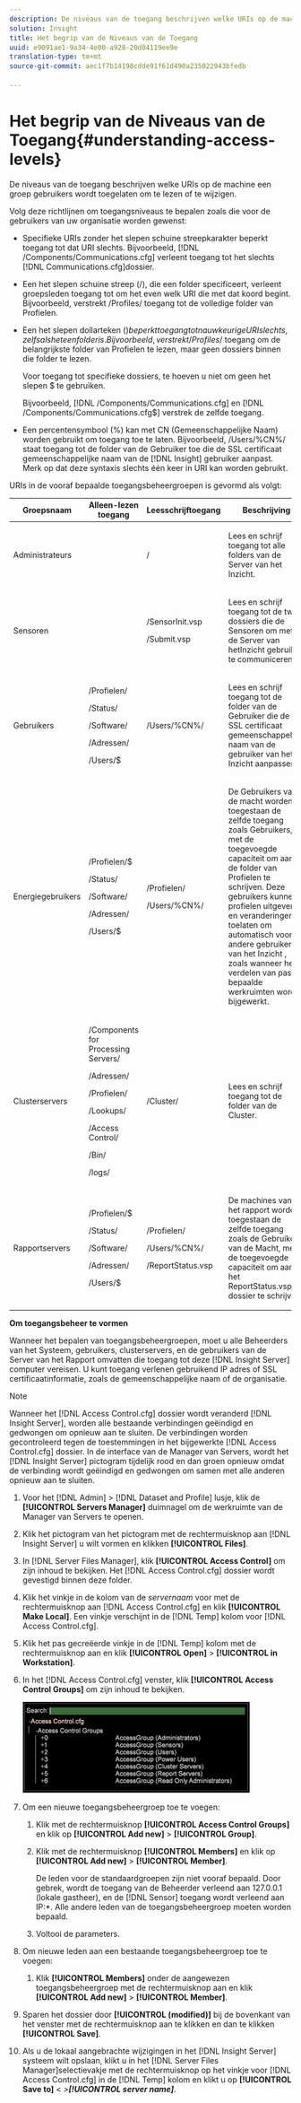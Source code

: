 ```yaml
---
description: De niveaus van de toegang beschrijven welke URIs op de machine een groep gebruikers wordt toegelaten om te lezen of te wijzigen.
solution: Insight
title: Het begrip van de Niveaus van de Toegang
uuid: e9091ae1-9a34-4e00-a928-20d04119ee9e
translation-type: tm+mt
source-git-commit: aec1f7b14198cdde91f61d490a235022943bfedb

---
```



# Het begrip van de Niveaus van de Toegang{#understanding-access-levels}

De niveaus van de toegang beschrijven welke URIs op de machine een groep gebruikers wordt toegelaten om te lezen of te wijzigen.

Volg deze richtlijnen om toegangsniveaus te bepalen zoals die voor de gebruikers van uw organisatie worden gewenst:

* Specifieke URIs zonder het slepen schuine streepkarakter beperkt toegang tot dat URI slechts. Bijvoorbeeld, [!DNL /Components/Communications.cfg] verleent toegang tot het slechts [!DNL Communications.cfg]dossier.

* Een het slepen schuine streep (/), die een folder specificeert, verleent groepsleden toegang tot om het even welk URI die met dat koord begint. Bijvoorbeeld, verstrekt /Profiles/ toegang tot de volledige folder van Profielen.
* Een het slepen dollarteken ($) beperkt toegang tot nauwkeurige URI slechts, zelfs als het een folder is. Bijvoorbeeld, verstrekt /Profiles/$ toegang om de belangrijkste folder van Profielen te lezen, maar geen dossiers binnen die folder te lezen.

   Voor toegang tot specifieke dossiers, te hoeven u niet om geen het slepen $ te gebruiken.

   Bijvoorbeeld, [!DNL /Components/Communications.cfg] en [!DNL /Components/Communications.cfg$] verstrek de zelfde toegang.

* Een percentensymbool (%) kan met CN (Gemeenschappelijke Naam) worden gebruikt om toegang toe te laten. Bijvoorbeeld, /Users/%CN%/ staat toegang tot de folder van de Gebruiker toe die de SSL certificaat gemeenschappelijke naam van de [!DNL Insight] gebruiker aanpast. Merk op dat deze syntaxis slechts één keer in URI kan worden gebruikt.

URIs in de vooraf bepaalde toegangsbeheergroepen is gevormd als volgt:

<table id="table_8E6FDD741BF24E2DAD96A2919FAE6C7F"> 
 <thead> 
  <tr> 
   <th colname="col1" class="entry"> Groepsnaam </th> 
   <th colname="col2" class="entry"> Alleen-lezen toegang </th> 
   <th colname="col3" class="entry"> Leesschrijftoegang </th> 
   <th colname="col4" class="entry"> Beschrijving </th> 
  </tr> 
 </thead>
 <tbody> 
  <tr> 
   <td colname="col1"> <p>Administrateurs </p> </td> 
   <td colname="col2"> </td> 
   <td colname="col3"> <p>/ </p> </td> 
   <td colname="col4"> <p>Lees en schrijf toegang tot alle <span class="keyword"> folders van de Server</span> van het Inzicht. </p> </td> 
  </tr> 
  <tr> 
   <td colname="col1"> <p>Sensoren </p> </td> 
   <td colname="col2"> </td> 
   <td colname="col3"> <p>/SensorInit.vsp </p> <p>/Submit.vsp </p> </td> 
   <td colname="col4"> <p>Lees en schrijf toegang tot de twee dossiers die de <span class="wintitle"> Sensoren</span> om met de Server <span class="keyword"> van het</span>Inzicht gebruiken te communiceren. </p> </td> 
  </tr> 
  <tr> 
   <td colname="col1"> <p>Gebruikers </p> </td> 
   <td colname="col2"> <p>/Profielen/ </p> <p>/Status/ </p> <p>/Software/ </p> <p>/Adressen/ </p> <p>/Users/$ </p> </td> 
   <td colname="col3"> /Users/%CN%/ </td> 
   <td colname="col4"> <p>Lees en schrijf toegang tot de folder van de Gebruiker die de SSL certificaat gemeenschappelijke naam van de gebruiker van het <span class="keyword"> Inzicht</span> aanpassen. </p> </td> 
  </tr> 
  <tr> 
   <td colname="col1"> <p>Energiegebruikers </p> </td> 
   <td colname="col2"> <p>/Profielen/$ </p> <p>/Status/ </p> <p>/Software/ </p> <p>/Adressen/ </p> <p>/Users/$ </p> </td> 
   <td colname="col3"> <p>/Profielen/ </p> <p>/Users/%CN%/ </p> </td> 
   <td colname="col4"> <p>De Gebruikers van de macht worden toegestaan de zelfde toegang zoals Gebruikers, met de toegevoegde capaciteit om aan de folder van Profielen te schrijven. Deze gebruikers kunnen profielen uitgeven en veranderingen toelaten om automatisch voor andere gebruikers van het <span class="keyword"> Inzicht</span> , zoals wanneer het verdelen van pas bepaalde werkruimten worden bijgewerkt. </p> </td> 
  </tr> 
  <tr> 
   <td colname="col1"> <p>Clusterservers </p> </td> 
   <td colname="col2"> <p>/Components for Processing Servers/ </p> <p>/Adressen/ </p> <p>/Profielen/ </p> <p>/Lookups/ </p> <p>/Access Control/ </p> <p>/Bin/ </p> <p>/logs/ </p> </td> 
   <td colname="col3"> <p>/Cluster/ </p> </td> 
   <td colname="col4"> <p>Lees en schrijf toegang tot de folder van de Cluster. </p> </td> 
  </tr> 
  <tr> 
   <td colname="col1"> <p>Rapportservers </p> </td> 
   <td colname="col2"> <p>/Profielen/$ </p> <p>/Status/ </p> <p>/Software/ </p> <p>/Adressen/ </p> <p>/Users/$ </p> </td> 
   <td colname="col3"> <p>/Profielen/ </p> <p>/Users/%CN%/ </p> <p>/ReportStatus.vsp </p> </td> 
   <td colname="col4"> <p>De machines van het rapport worden toegestaan de zelfde toegang zoals de Gebruikers van de Macht, met de toegevoegde capaciteit om aan het <span class="filepath"> ReportStatus.vsp</span> - dossier te schrijven. </p> </td> 
  </tr> 
 </tbody> 
</table>

**Om toegangsbeheer te vormen**

Wanneer het bepalen van toegangsbeheergroepen, moet u alle Beheerders van het Systeem, gebruikers, clusterservers, en de gebruikers van de Server van het Rapport omvatten die toegang tot deze [!DNL Insight Server] computer vereisen. U kunt toegang verlenen gebruikend IP adres of SSL certificaatinformatie, zoals de gemeenschappelijke naam of de organisatie.

>[!NOTE]
>
>Wanneer het [!DNL Access Control.cfg] dossier wordt veranderd [!DNL Insight Server], worden alle bestaande verbindingen geëindigd en gedwongen om opnieuw aan te sluiten. De verbindingen worden gecontroleerd tegen de toestemmingen in het bijgewerkte [!DNL Access Control.cfg] dossier. In de interface van de Manager van Servers, wordt het [!DNL Insight Server] pictogram tijdelijk rood en dan groen opnieuw omdat de verbinding wordt geëindigd en gedwongen om samen met alle anderen opnieuw aan te sluiten.

1. Voor het [!DNL Admin] > [!DNL Dataset and Profile] lusje, klik de **[!UICONTROL Servers Manager]** duimnagel om de werkruimte van de Manager van Servers te openen.

1. Klik het pictogram van het pictogram met de rechtermuisknop aan [!DNL Insight Server] u wilt vormen en klikken **[!UICONTROL Files]**.

1. In [!DNL Server Files Manager], klik **[!UICONTROL Access Control]** om zijn inhoud te bekijken. Het [!DNL Access Control.cfg] dossier wordt gevestigd binnen deze folder.

1. Klik het vinkje in de kolom van de *servernaam* voor met de rechtermuisknop aan [!DNL Access Control.cfg] en klik **[!UICONTROL Make Local]**. Een vinkje verschijnt in de [!DNL Temp] kolom voor [!DNL Access Control.cfg].

1. Klik het pas gecreëerde vinkje in de [!DNL Temp] kolom met de rechtermuisknop aan en klik **[!UICONTROL Open]** > **[!UICONTROL in Workstation]**.

1. In het [!DNL Access Control.cfg] venster, klik **[!UICONTROL Access Control Groups]** om zijn inhoud te bekijken.

   ![](assets/access_ctrl_cfg.png)

1. Om een nieuwe toegangsbeheergroep toe te voegen:

   1. Klik met de rechtermuisknop **[!UICONTROL Access Control Groups]** en klik op **[!UICONTROL Add new]** > **[!UICONTROL Group]**.

   1. Klik met de rechtermuisknop **[!UICONTROL Members]** en klik op **[!UICONTROL Add new]** > **[!UICONTROL Member]**.

      De leden voor de standaardgroepen zijn niet vooraf bepaald. Door gebrek, wordt de toegang van de Beheerder verleend aan 127.0.0.1 (lokale gastheer), en de [!DNL Sensor] toegang wordt verleend aan IP:*. Alle andere leden van de toegangsbeheergroep moeten worden bepaald.

   1. Voltooi de parameters.

1. Om nieuwe leden aan een bestaande toegangsbeheergroep toe te voegen:

   1. Klik **[!UICONTROL Members]** onder de aangewezen toegangsbeheergroep met de rechtermuisknop aan en klik **[!UICONTROL Add new]** > **[!UICONTROL Member]**.

1. Sparen het dossier door **[!UICONTROL (modified)]** bij de bovenkant van het venster met de rechtermuisknop aan te klikken en dan te klikken **[!UICONTROL Save]**.

1. Als u de lokaal aangebrachte wijzigingen in het [!DNL Insight Server] systeem wilt opslaan, klikt u in het [!DNL Server Files Manager]selectievakje met de rechtermuisknop op het vinkje voor [!DNL Access Control.cfg] in de [!DNL Temp] kolom en klikt u op **[!UICONTROL Save to]** &lt; *>**[!UICONTROL server name]***.

